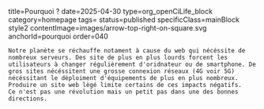 title=Pourquoi ? 
date=2025-04-30
type=org_openCiLife_block
category=homepage
tags=
status=published
specificClass=mainBlock style2
contentImage=images/arrow-top-right-on-square.svg
anchorId=pourquoi
order=040
~~~~~~
Notre planète se réchauffe notament à cause du web qui nécéssite de nombreux serveurs. Des site de plus en plus lourds forcent les utilisateurs à changer régulièrement d'oridnateur ou de smartphone. De gros sites nécéssitent une grosse connexion réseaux (4G voir 5G) nécéssitant le déploiment d'équipements de plus en plus nombreux.
Produire un site web lègé limite certains de ces impacts négatifs.
Ce n'est pas une révolution mais un petit pas dans une des bonnes directions.